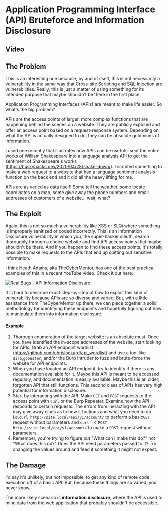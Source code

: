 # Application Programming Interface (API) Bruteforce and Information Disclosure

## Video


## The Problem
This is an interesting one because, by and of itself, this is not necessarily a vulnerability in the same way that Cross-site Scripting and SQL Injection are vulnerabilities. Really, this is just a matter of using something for its intended purpose that maybe shouldn't be there in the first place.

Application Programming Interfaces (APIs) are meant to make life easier. So what's the big problem?

APIs are the access points of larger, more complex functions that are happening behind the scenes on a website. They are publicly exposed and offer an access point based on a request-response system. Depending on what the API is actually designed to do, they can be absolute goldmines of information. 

I used one recently that illustrates how APIs can be useful: I sent the entire works of William Shakespeare into a language analysis API to get the sentiment of Shakespeare's works (https://huskyhacks.dev/2020/04/28/shake-down/). I scripted something to make a web request to a website that had a language sentiment analysis function on the back end and it did all the heavy lifting for me. 

APIs are as varied as data itself! Some tell the weather, some locate coordinates on a map, some give away the phone numbers and email addresses of customers of a website... wait, what?

## The Exploit
Again, this is not so much a vulnerability like XSS or SLQi where something is improperly sanitized or coded incorrectly. This is an Information Disclosure vulnerability in which you, the super-hacker sleuth, search thoroughly through a choice website and find API access points that maybe shouldn't be there. And if you happen to find these access points, it's totally possible to make requests to the APIs that end up spitting out sensitive information.

I think Heath Adams, aka TheCyberMentor, has one of the best practical examples of this in a recent YouTube video. Check it out here:

[![Real Bugs - API Information Disclosure](http://img.youtube.com/vi/X_JTdIkfKow/0.jpg)](http://www.youtube.com/watch?v=X_JTdIkfKow "Real Bugs - API Information Disclosure")

It is hard to describe exact step-by-step of how to exploit this kind of vulnerability because APIs are so diverse and varied. But, with a little assistance from TheCyberMentor up there, we can piece together a solid methodology for identifying these endpoints and hopefully figuring out how to manipulate them into information disclosure.

#### Example 

1. Thorough enumeration of the target website is an absolute must. Once you have identified the in-scope addresses of the website, start looking for APIs. Grab an API endpoint wordlist (https://github.com/chrislockard/api_wordlist) and use a tool like `dirb`,`gobuster`, and/or the Burp Intruder to fuzz and brute-force the website for API endpoints.
2. When you have located an API endpoint, try to identify if there is any documentation available for it. Maybe this API is meant to be accessed regularly, and documentation is easily available. Maybe this is an older, forgotten API that still functions. This second class of APIs has very high potential for information disclosure.
3. Start by interacting with the API. Make `GET` and `POST` requests to the access point with `curl` or the Burp Repeater. Examine how the API responds to certain requests. The errors from ineracting with the API may give away clues as to how it fuctions and what you need to do.
i.e.`curl http://site.local/api/v1/account/` to perform a basic`GET` request without parameters and `curl -X POST http://site.local/api/v1/account/` to make a `POST` request without parameters.
4. Remember, you're trying to figure out "What can I make this do?" not "What does this do?" Does the API need parameters passed to it? Try changing the values around and feed it something it might not expect.

## The Damage
I'd say it's unlikely, but not impossible, to get any kind of remote code execution off of a basic API. But, because these things are so varied, you never know.

The more likely scenario is **information disclosure**, where the API is used to mine data from the web application that probably shouldn't be accessible.